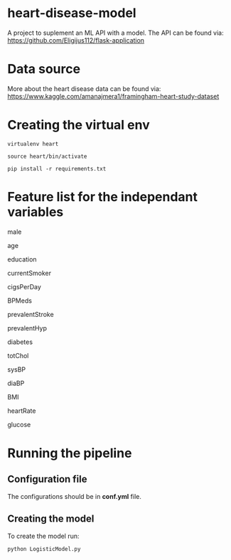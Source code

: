 # heart-disease-model
A project to suplement an ML API with a model. The API can be found via: https://github.com/Eligijus112/flask-application 

# Data source 

More about the heart disease data can be found via: https://www.kaggle.com/amanajmera1/framingham-heart-study-dataset 

# Creating the virtual env

```
virtualenv heart
```

```
source heart/bin/activate
```

```
pip install -r requirements.txt
```

# Feature list for the independant variables 

male 

age 

education 

currentSmoker 

cigsPerDay 

BPMeds

prevalentStroke 

prevalentHyp 

diabetes 

totChol 

sysBP

diaBP 

BMI 

heartRate 

glucose

# Running the pipeline 

## Configuration file 

The configurations should be in **conf.yml** file. 

## Creating the model 

To create the model run:

```
python LogisticModel.py 
```